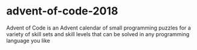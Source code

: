 # advent-of-code-2018
 Advent of Code is an Advent calendar of small programming puzzles for a variety of skill sets and skill levels that can be solved in any programming language you like 
